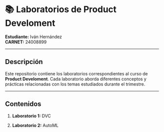 # 📚 Laboratorios de Product Develoment  

**Estudiante:** Iván Hernández  
**CARNET:** 24008899  

---

## Descripción  
Este repositorio contiene los laboratorios correspondientes al curso de **Product Develoment**. Cada laboratorio aborda diferentes conceptos y prácticas relacionadas con los temas estudiados durante el trimestre.  

---

## Contenidos  
1. **Laboratorio 1:** DVC 


2. **Laboratorio 2:** AutoML  

